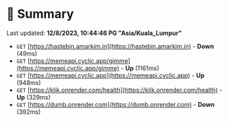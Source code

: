 # 📖 Summary
Last updated: **12/8/2023, 10:44:46 PG "Asia/Kuala_Lumpur"**

- `GET` [https://hastebin.amarkim.in](https://hastebin.amarkim.in) - **Down** (49ms)
- `GET` [https://memeapi.cyclic.app/gimme](https://memeapi.cyclic.app/gimme) - **Up** (1161ms)
- `GET` [https://memeapi.cyclic.app](https://memeapi.cyclic.app) - **Up** (948ms)
- `GET` [https://klik.onrender.com/health](https://klik.onrender.com/health) - **Up** (329ms)
- `GET` [https://dumb.onrender.com](https://dumb.onrender.com) - **Down** (392ms)
